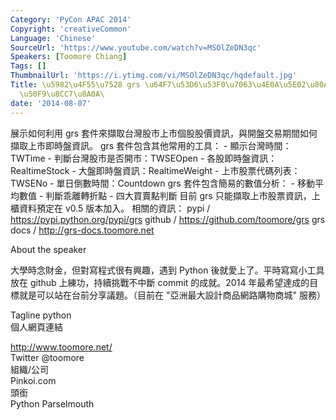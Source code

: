 ```yaml
---
Category: 'PyCon APAC 2014'
Copyright: 'creativeCommon'
Language: 'Chinese'
SourceUrl: 'https://www.youtube.com/watch?v=MSOlZeDN3qc'
Speakers: [Toomore Chiang]
Tags: []
ThumbnailUrl: 'https://i.ytimg.com/vi/MSOlZeDN3qc/hqdefault.jpg'
Title: \u5982\u4F55\u7528 grs \u64F7\u53D6\u53F0\u7063\u4E0A\u5E02\u80A1\u7968\u80A1\
  \u50F9\u8CC7\u8A0A\
date: '2014-08-07'
---
```

展示如何利用 grs 套件來擷取台灣股市上市個股股價資訊，與開盤交易期間如何擷取上市即時盤資訊。 grs 套件包含其他常用的工具： - 顯示台灣時間：TWTime - 判斷台灣股市是否開市：TWSEOpen - 各股即時盤資訊：RealtimeStock - 大盤即時盤資訊：RealtimeWeight - 上市股票代碼列表：TWSENo - 單日倒數時間：Countdown grs 套件包含簡易的數值分析： - 移動平均數值 - 判斷乖離轉折點 - 四大買賣點判斷 目前 grs 只能擷取上市股票資訊，上櫃資料預定在 v0.5 版本加入。 相關的資訊： pypi / <https://pypi.python.org/pypi/grs> github / <https://github.com/toomore/grs> grs docs / <http://grs-docs.toomore.net>


About the speaker

大學時念財金，但對寫程式很有興趣，遇到 Python 後就愛上了。平時寫寫小工具放在 github 上練功，持續挑戰不中斷 commit 的成就。2014 年最希望達成的目標就是可以站在台前分享議題。（目前在 "亞洲最大設計商品網路購物商城" 服務）

Tagline
python  
個人網頁連結

<http://www.toomore.net/>  
Twitter
@toomore  
組織/公司  
Pinkoi.com  
頭銜  
Python Parselmouth
